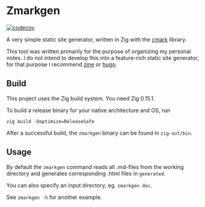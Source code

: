 # Zmarkgen

[![codecov](https://codecov.io/gh/gustafla/zmarkgen/graph/badge.svg?token=QG5PM8TAM9)](https://codecov.io/gh/gustafla/zmarkgen)

A very simple static site generator, written in Zig with
the [cmark](https://github.com/commonmark/cmark) library.

This tool was written primarily for the purpose of organizing my personal notes.
I do not intend to develop this into a feature-rich static site generator, for
that purpose I recommend [zine](https://github.com/kristoff-it/zine) or
[hugo](https://gohugo.io/).

## Build

This project uses the Zig build system. You need Zig 0.15.1.

To build a release binary for your native architecture and OS, run
```
zig build -Doptimize=ReleaseSafe
```
After a successful build, the `zmarkgen` binary can be found in `zig-out/bin`.

## Usage

By default the `zmarkgen` command reads all .md-files from the working directory
and generates corresponding .html files in `generated`.

You can also specify an input directory, eg. `zmarkgen doc`.

See `zmarkgen -h` for another example.

